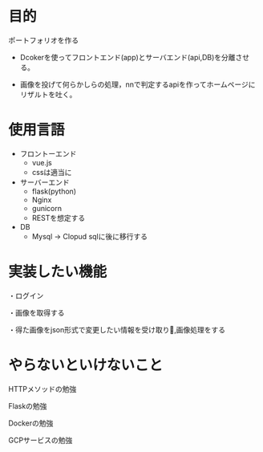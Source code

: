 # 目的
ポートフォリオを作る

- Dcokerを使ってフロントエンド(app)とサーバエンド(api,DB)を分離させる。

- 画像を投げて何らかしらの処理，nnで判定するapiを作ってホームページにリザルトを吐く。

# 使用言語
- フロントーエンド
    - vue.js
    - cssは適当に
- サーバーエンド
    - flask(python)
    - Nginx
    - gunicorn
    - RESTを想定する
- DB
    - Mysql → Clopud sqlに後に移行する

# 実装したい機能
・ログイン

・画像を取得する

・得た画像をjson形式で変更したい情報を受け取り,画像処理をする

# やらないといけないこと
HTTPメソッドの勉強

Flaskの勉強

Dockerの勉強

GCPサービスの勉強